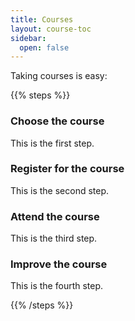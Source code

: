 ```yaml
---
title: Courses
layout: course-toc
sidebar:
  open: false
---
```


Taking courses is easy:

{{% steps %}}

### Choose the course

This is the first step.

### Register for the course

This is the second step.

### Attend the course

This is the third step.

### Improve the course

This is the fourth step.

{{% /steps %}}
